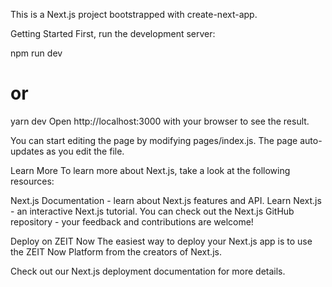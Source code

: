 This is a Next.js project bootstrapped with create-next-app.

Getting Started
First, run the development server:

npm run dev

# or

yarn dev
Open http://localhost:3000 with your browser to see the result.

You can start editing the page by modifying pages/index.js. The page auto-updates as you edit the file.

Learn More
To learn more about Next.js, take a look at the following resources:

Next.js Documentation - learn about Next.js features and API.
Learn Next.js - an interactive Next.js tutorial.
You can check out the Next.js GitHub repository - your feedback and contributions are welcome!

Deploy on ZEIT Now
The easiest way to deploy your Next.js app is to use the ZEIT Now Platform from the creators of Next.js.

Check out our Next.js deployment documentation for more details.
